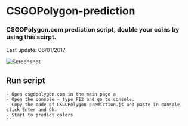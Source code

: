 # CSGOPolygon-prediction
### CSGOPolygon.com prediction script, double your coins by using this scirpt.
Last update: 06/01/2017 

![Screenshot](http://i.imgur.com/LTgXSdz.png)

## Run script
```
- Open csgopolygon.com in the main page a
- Open the console - type F12 and go to console.
- Copy the code of CSGOPolygon-prediction.js and paste in console, click Enter and Ok.
- Start to predict colors
'``

